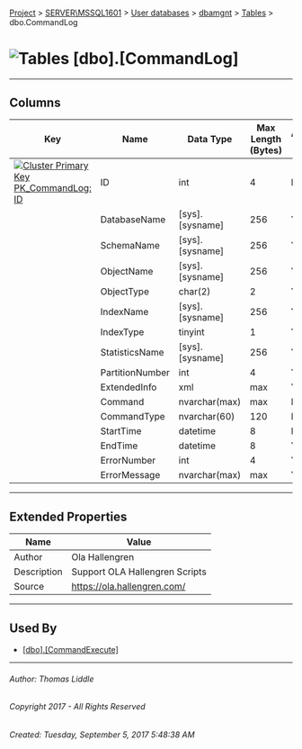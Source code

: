 #### 

[Project](../../../../index.md) > [SERVER\\MSSQL1601](../../../index.md) > [User databases](../../index.md) > [dbamgnt](../index.md) > [Tables](Tables.md) > dbo.CommandLog

# ![Tables](../../../../Images/Table32.png) [dbo].[CommandLog]

---

## <a name="#columns"></a>Columns

| Key | Name | Data Type | Max Length (Bytes) | Allow Nulls | Identity |
|---|---|---|---|---|---|
| [![Cluster Primary Key PK_CommandLog: ID](../../../../Images/pkcluster.png)](#indexes) | ID | int | 4 | NO | 1 - 1 |
|  | DatabaseName | [sys].[sysname] | 256 | YES |  |
|  | SchemaName | [sys].[sysname] | 256 | YES |  |
|  | ObjectName | [sys].[sysname] | 256 | YES |  |
|  | ObjectType | char(2) | 2 | YES |  |
|  | IndexName | [sys].[sysname] | 256 | YES |  |
|  | IndexType | tinyint | 1 | YES |  |
|  | StatisticsName | [sys].[sysname] | 256 | YES |  |
|  | PartitionNumber | int | 4 | YES |  |
|  | ExtendedInfo | xml | max | YES |  |
|  | Command | nvarchar(max) | max | NO |  |
|  | CommandType | nvarchar(60) | 120 | NO |  |
|  | StartTime | datetime | 8 | NO |  |
|  | EndTime | datetime | 8 | YES |  |
|  | ErrorNumber | int | 4 | YES |  |
|  | ErrorMessage | nvarchar(max) | max | YES |  |


---

## <a name="#extendedproperties"></a>Extended Properties

| Name | Value |
|---|---|
| Author | Ola Hallengren |
| Description | Support OLA Hallengren Scripts |
| Source | https://ola.hallengren.com/ |


---

## <a name="#usedby"></a>Used By

* [[dbo].[CommandExecute]](../Programmability/Stored_Procedures/CommandExecute.md)


---

###### Author:  Thomas Liddle

###### Copyright 2017 - All Rights Reserved

###### Created: Tuesday, September 5, 2017 5:48:38 AM

